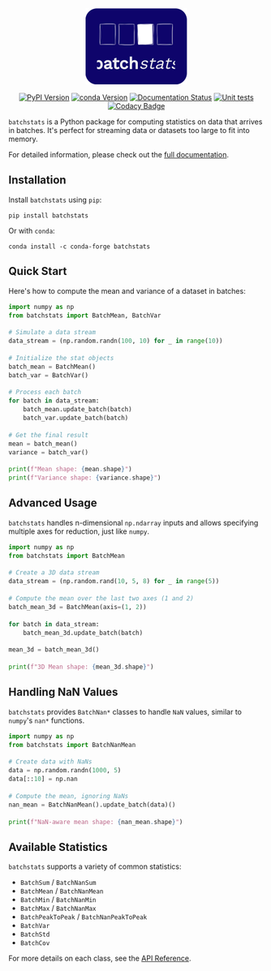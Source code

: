 <div align="center">
  <img src="https://raw.githubusercontent.com/CyrilJl/BatchStats/main/docs/source/_static/logo_batchstats.svg" alt="Logo BatchStats" width="200">

[![PyPI Version](https://img.shields.io/pypi/v/batchstats.svg)](https://pypi.org/project/batchstats/)
[![conda Version](https://anaconda.org/conda-forge/batchstats/badges/version.svg)](https://anaconda.org/conda-forge/batchstats)
[![Documentation Status](https://img.shields.io/readthedocs/batchstats?logo=read-the-docs)](https://batchstats.readthedocs.io/en/latest/?badge=latest)
[![Unit tests](https://github.com/CyrilJl/BatchStats/actions/workflows/pytest.yml/badge.svg)](https://github.com/CyrilJl/BatchStats/actions/workflows/pytest.yml)
[![Codacy Badge](https://app.codacy.com/project/badge/Grade/59da873e81d84d9281c58c1a09bc72e9)](https://app.codacy.com/gh/CyrilJl/BatchStats/dashboard?utm_source=gh&utm_medium=referral&utm_content=&utm_campaign=Badge_grade)

</div>

``batchstats`` is a Python package for computing statistics on data that arrives in batches. It's perfect for streaming data or datasets too large to fit into memory.

For detailed information, please check out the [full documentation](https://batchstats.readthedocs.io).

## Installation

Install ``batchstats`` using ``pip``:

```console
pip install batchstats
```

Or with `conda`:

```console
conda install -c conda-forge batchstats
```

## Quick Start

Here's how to compute the mean and variance of a dataset in batches:

```python
import numpy as np
from batchstats import BatchMean, BatchVar

# Simulate a data stream
data_stream = (np.random.randn(100, 10) for _ in range(10))

# Initialize the stat objects
batch_mean = BatchMean()
batch_var = BatchVar()

# Process each batch
for batch in data_stream:
    batch_mean.update_batch(batch)
    batch_var.update_batch(batch)

# Get the final result
mean = batch_mean()
variance = batch_var()

print(f"Mean shape: {mean.shape}")
print(f"Variance shape: {variance.shape}")
```

## Advanced Usage

`batchstats` handles n-dimensional `np.ndarray` inputs and allows specifying multiple axes for reduction, just like `numpy`.

```python
import numpy as np
from batchstats import BatchMean

# Create a 3D data stream
data_stream = (np.random.rand(10, 5, 8) for _ in range(5))

# Compute the mean over the last two axes (1 and 2)
batch_mean_3d = BatchMean(axis=(1, 2))

for batch in data_stream:
    batch_mean_3d.update_batch(batch)

mean_3d = batch_mean_3d()

print(f"3D Mean shape: {mean_3d.shape}")
```

## Handling NaN Values

``batchstats`` provides `BatchNan*` classes to handle `NaN` values, similar to `numpy`'s `nan*` functions.

```python
import numpy as np
from batchstats import BatchNanMean

# Create data with NaNs
data = np.random.randn(1000, 5)
data[::10] = np.nan

# Compute the mean, ignoring NaNs
nan_mean = BatchNanMean().update_batch(data)()

print(f"NaN-aware mean shape: {nan_mean.shape}")
```

## Available Statistics

``batchstats`` supports a variety of common statistics:

* `BatchSum` / `BatchNanSum`
* `BatchMean` / `BatchNanMean`
* `BatchMin` / `BatchNanMin`
* `BatchMax` / `BatchNanMax`
* `BatchPeakToPeak` / `BatchNanPeakToPeak`
* `BatchVar`
* `BatchStd`
* `BatchCov`

For more details on each class, see the [API Reference](https://batchstats.readthedocs.io/en/latest/api.html).
